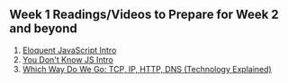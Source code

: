 ## Week 1 Readings/Videos to Prepare for Week 2 and beyond
1. [Eloquent JavaScript Intro](https://eloquentjavascript.net/00_intro.html)
2. [You Don't Know JS Intro](https://github.com/getify/You-Dont-Know-JS/blob/2nd-ed/get-started/ch1.md)
3. [Which Way Do We Go: TCP, IP, HTTP, DNS (Technology Explained)](https://www.youtube.com/watch?v=-C6PKeEHA70&t=37s)